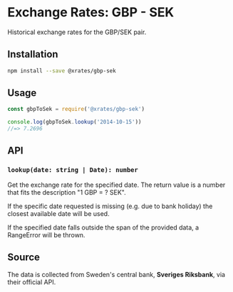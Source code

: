 # Exchange Rates: GBP - SEK

Historical exchange rates for the GBP/SEK pair.

## Installation

```sh
npm install --save @xrates/gbp-sek
```

## Usage

```js
const gbpToSek = require('@xrates/gbp-sek')

console.log(gbpToSek.lookup('2014-10-15'))
//=> 7.2696
```

## API

### `lookup(date: string | Date): number`

Get the exchange rate for the specified date. The return value is a number that fits the description "1 GBP = ? SEK".

If the specific date requested is missing (e.g. due to bank holiday) the closest available date will be used.

If the specified date falls outside the span of the provided data, a RangeError will be thrown.

## Source

The data is collected from Sweden's central bank, **Sveriges Riksbank**, via their official API.
